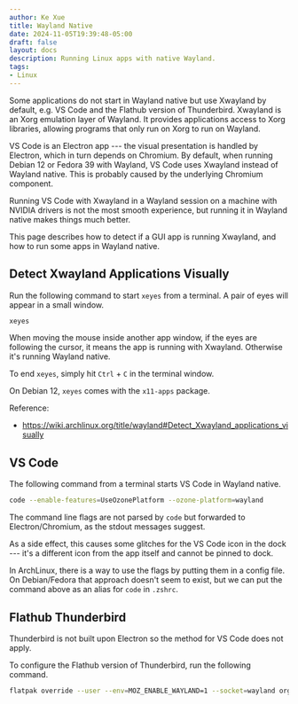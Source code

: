 ```yaml
---
author: Ke Xue
title: Wayland Native
date: 2024-11-05T19:39:48-05:00
draft: false
layout: docs
description: Running Linux apps with native Wayland.
tags: 
- Linux
---
```


Some applications do not start in Wayland native but use Xwayland by default, e.g. VS Code and the Flathub
version of Thunderbird. Xwayland is an Xorg emulation layer of Wayland. It provides applications access
to Xorg libraries, allowing programs that only run on Xorg to run on Wayland.

VS Code is an Electron app --- the visual presentation is handled by Electron, which in turn depends on Chromium.
By default, when running Debian 12 or Fedora 39 with Wayland, VS Code uses Xwayland instead of Wayland native.
This is probably caused by the underlying Chromium component.

Running VS Code with Xwayland in a Wayland session on a machine with NVIDIA drivers is not the most smooth experience,
but running it in Wayland native makes things much better.

This page describes how to detect if a GUI app is running Xwayland, and how to run some apps in Wayland native.

## Detect Xwayland Applications Visually

Run the following command to start `xeyes` from a terminal. A pair of eyes will appear in a small window.

```bash
xeyes
```

When moving the mouse inside another app window, if the eyes are following the cursor, it means the app is running
with Xwayland. Otherwise it's running Wayland native.

To end `xeyes`, simply hit `Ctrl` + `C` in the terminal window.

On Debian 12, `xeyes` comes with the `x11-apps` package.

Reference:

- <https://wiki.archlinux.org/title/wayland#Detect_Xwayland_applications_visually>

## VS Code

The following command from a terminal starts VS Code in Wayland native.

```bash
code --enable-features=UseOzonePlatform --ozone-platform=wayland
```

The command line flags are not parsed by `code` but forwarded to Electron/Chromium, as the stdout messages suggest.

As a side effect, this causes some glitches for the VS Code icon in the dock --- it's a different icon from the app
itself and cannot be pinned to dock.

In ArchLinux, there is a way to use the flags by putting them in a config file. On Debian/Fedora that approach
doesn't seem to exist, but we can put the command above as an alias for `code` in `.zshrc`.

## Flathub Thunderbird

Thunderbird is not built upon Electron so the method for VS Code does not apply.

To configure the Flathub version of Thunderbird, run the following command.

```bash
flatpak override --user --env=MOZ_ENABLE_WAYLAND=1 --socket=wayland org.mozilla.Thunderbird
```
